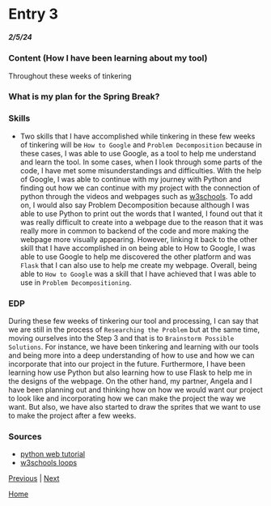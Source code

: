 # Entry 3
##### 2/5/24

### Content (How I have been learning about my tool)
Throughout these weeks of tinkering

### What is my plan for the Spring Break?

### Skills
 * Two skills that I have accomplished while tinkering in these few weeks of tinkering will be `How to Google` and `Problem Decomposition` because in these cases, I was able to use Google, as a tool to help me understand and learn the tool. In some cases, when I look through some parts of the code, I have met some misunderstandings and difficulties. With the help of Google, I was able to continue with my journey with Python and finding out how we can continue with my project with the connection of python through the videos and webpages such as [w3schools](https://www.w3schools.com/python/). To add on, I would also say Problem Decomposition because although I was able to use Python to print out the words that I wanted, I found out that it was really difficult to create into a webpage due to the reason that it was really more in common to backend of the code and more making the webpage more visually appearing. However, linking it back to the other skill that I have accomplished in on being able to How to Google, I was able to use Google to help me discovered the other platform and was `Flask` that I can also use to help me create my webpage. Overall, being able to `How to Google` was a skill that I have achieved that I was able to use in `Problem Decompositioning`.

### EDP
During these few weeks of tinkering our tool and processing, I can say that we are still in the process of `Researching the Problem` but at the same time, moving ourselves into the Step 3 and that is to `Brainstorm Possible Solutions`. For instance, we have been tinkering and learning with our tools and being more into a deep understanding of how to use and how we can incorporate that into our project in the future. Furthermore, I have been learning how use Python but also learning how to use Flask to help me in the designs of the webpage. On the other hand, my partner, Angela and I have been planning out and thinking how on how we would want our project to look like and incorporating how we can make the project the way we want. But also, we have also started to draw the sprites that we want to use to make the project after a few weeks.

### Sources
 * [python web tutorial](https://youtu.be/kng-mJJby8g?si=hR6tSHfeDS22fvKg)
 * [w3schools loops](https://www.w3schools.com/python/python_for_loops.asp) 

[Previous](entry02.md) | [Next](entry04.md)

[Home](../README.md)
